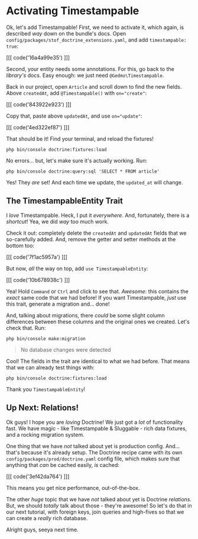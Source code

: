 # Activating Timestampable

Ok, let's add Timestampable! First, we need to activate it, which again, is described
*way* down on the bundle's docs. Open `config/packages/stof_doctrine_extensions.yaml`,
and add `timestampable: true`:

[[[ code('16a4a99e35') ]]]

Second, your entity needs some annotations. For this, go back to the *library's*
docs. Easy enough: we just need `@Gedmo\Timestampable`.

Back in our project, open `Article` and scroll down to find the new fields. Above
`createdAt`, add `@Timestampable()` with `on="create"`:

[[[ code('843922e923') ]]]

Copy that, paste above `updatedAt`, and use `on="update"`:

[[[ code('4ed322ef87') ]]]

That should be it! Find your terminal, and reload the fixtures!

```terminal
php bin/console doctrine:fixtures:load
```

No errors... but, let's make sure it's actually working. Run:

```terminal
php bin/console doctrine:query:sql 'SELECT * FROM article'
```

Yes! They *are* set! And each time we update, the `updated_at` will change.

## The TimestampableEntity Trait

I *love* Timestampable. Heck, I put it *everywhere*. And, fortunately, there is
a *shortcut*! Yea, we did *way* too much work.

Check it out: completely delete the `createdAt` and `updatedAt` fields that we
so-carefully added. And, remove the getter and setter methods at the bottom too:

[[[ code('7f1ac5957a') ]]]

But now, *all* the way on top, add `use TimestampableEntity`:

[[[ code('10b678938c') ]]]

Yea! Hold `Command` or `Ctrl` and click to see that. *Awesome*: this contains the
*exact* same code that we had before! If you want Timestampable, *just* use this
trait, generate a migration and... done!

And, talking about migrations, there *could* be some slight column differences between
these columns and the original ones we created. Let's check that. Run:

```terminal
php bin/console make:migration
```

> No database changes were detected

Cool! The fields in the trait are identical to what we had before. That means that
we can already test things with:

```terminal
php bin/console doctrine:fixtures:load
```

Thank you `TimestampableEntity`!


## Up Next: Relations!

Ok guys! I hope you are *loving* Doctrine! We just got a *lot* of functionality
fast. We have magic - like Timestampable & Sluggable - rich data fixtures, and a
rocking migration system.

One thing that we have *not* talked about yet is production config. And... that's
because it's already setup. The Doctrine recipe came with its own
`config/packages/prod/doctrine.yaml` config file, which makes sure that anything
that *can* be cached easily, *is* cached:

[[[ code('3ef42da764') ]]]

This means you get nice performance, out-of-the-box.

The other *huge* topic that we have *not* talked about yet is Doctrine *relations*. But,
we should *totally* talk about those - they're awesome! So let's do that in our
next tutorial, with foreign keys, join queries and high-fives so that we can create
a *really* rich database.

Alright guys, seeya next time.
